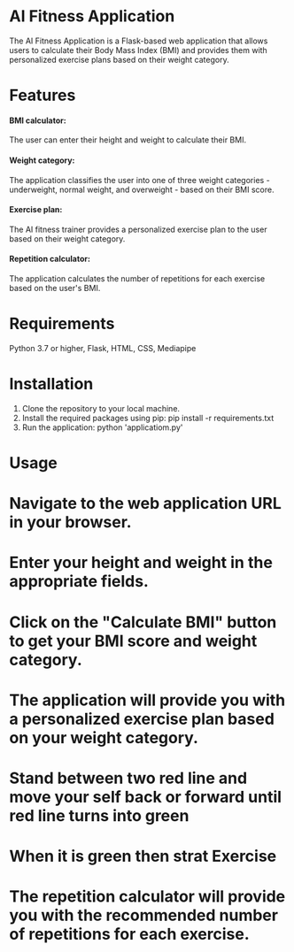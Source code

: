 # AI Fitness Application

The AI Fitness Application is a Flask-based web application that allows users to calculate their Body Mass Index (BMI) and provides them with personalized exercise plans based on their weight category.

# Features

#### BMI calculator: 
The user can enter their height and weight to calculate their BMI.
#### Weight category: 
The application classifies the user into one of three weight categories - underweight, normal weight, and overweight - based on their BMI score.
#### Exercise plan: 
The AI fitness trainer provides a personalized exercise plan to the user based on their weight category.
#### Repetition calculator: 
The application calculates the number of repetitions for each exercise based on the user's BMI.

# Requirements

Python 3.7 or higher,
Flask,
HTML, CSS,
Mediapipe

# Installation

1) Clone the repository to your local machine.
2) Install the required packages using pip: pip install -r requirements.txt
3) Run the application: python 'applicatiom.py'

# Usage

# Navigate to the web application URL in your browser.
# Enter your height and weight in the appropriate fields.
# Click on the "Calculate BMI" button to get your BMI score and weight category.
# The application will provide you with a personalized exercise plan based on your weight category.
# Stand between two red line and move your self back or forward until red line turns into green
# When it is green then strat Exercise 
# The repetition calculator will provide you with the recommended number of repetitions for each exercise.

